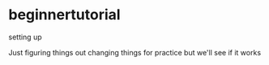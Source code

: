 # beginnertutorial
setting up

Just figuring things out
changing things for practice but we'll see if it works
